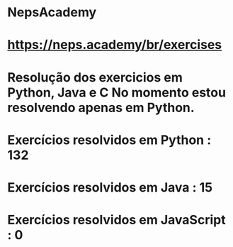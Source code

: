 # NepsAcademy
# https://neps.academy/br/exercises 
# Resolução dos exercicios em Python, Java e C No momento estou resolvendo apenas em Python.
# Exercícios resolvidos em Python : 132
# Exercícios resolvidos em Java : 15
# Exercícios resolvidos em JavaScript : 0
